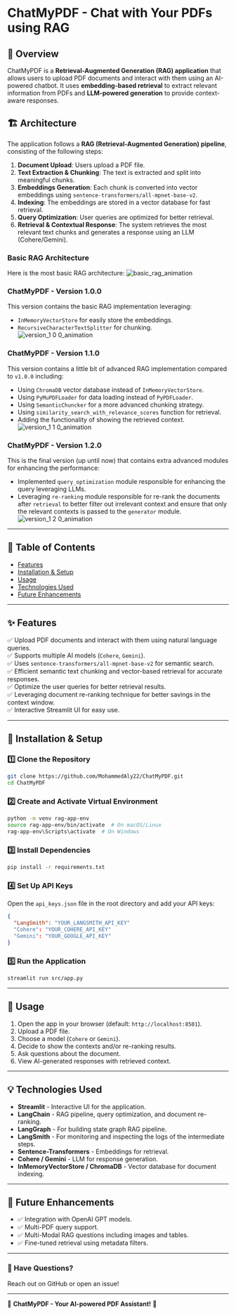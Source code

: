 # ChatMyPDF - Chat with Your PDFs using RAG

## 🚀 Overview

ChatMyPDF is a **Retrieval-Augmented Generation (RAG) application** that allows users to upload PDF documents and interact with them using an AI-powered chatbot. It uses **embedding-based retrieval** to extract relevant information from PDFs and **LLM-powered generation** to provide context-aware responses.

## 🏗️ Architecture

The application follows a **RAG (Retrieval-Augmented Generation) pipeline**, consisting of the following steps:

1. **Document Upload**: Users upload a PDF file.
2. **Text Extraction & Chunking**: The text is extracted and split into meaningful chunks.
3. **Embeddings Generation**: Each chunk is converted into vector embeddings using `sentence-transformers/all-mpnet-base-v2`.
4. **Indexing**: The embeddings are stored in a vector database for fast retrieval.
5. **Query Optimization**: User queries are optimized for better retrieval.
6. **Retrieval & Contextual Response**: The system retrieves the most relevant text chunks and generates a response using an LLM (Cohere/Gemini).

### Basic RAG Architecture
Here is the most basic RAG architecture:
![basic_rag_animation](https://github.com/user-attachments/assets/637fca15-cdde-4303-ba36-d50392eee681)


### ChatMyPDF - Version 1.0.0
This version contains the basic RAG implementation leveraging:
- `InMemoryVectorStore` for easily store the embeddings.
- `RecursiveCharacterTextSplitter` for chunking.
![version_1 0 0_animation](https://github.com/user-attachments/assets/d00268e3-0049-44ac-8767-d90537d890be)

### ChatMyPDF - Version 1.1.0
This version contains a little bit of advanced RAG implementation compared to `v1.0.0` including:
- Using `ChromaDB` vector database instead of `InMemoryVectorStore`.
- Using `PyMuPDFLoader` for data loading instead of `PyPDFLoader`.
- Using `SemanticChuncker` for a more advanced chunking strategy. 
- Using `similarity_search_with_relevance_scores` function for retrieval.
- Adding the functionality of showing the retrieved context.
![version_1 1 0_animation](https://github.com/user-attachments/assets/bdca1d4a-1619-4829-85bb-34039ba696e7)

### ChatMyPDF - Version 1.2.0
This is the final version (up until now) that contains extra advanced modules for enhancing the performance:
- Implemented `query_optimization` module responsible for enhancing the query leveraging LLMs.
- Leveraging `re-ranking` module responsible for re-rank the documents after `retrieval` to better filter
out irrelevant context and ensure that only the relevant contexts is passed to the `generator` module.
![version_1 2 0_animation](https://github.com/user-attachments/assets/6198ea10-52e0-4559-b439-076eb9c5dead)

---

## 📜 Table of Contents

- [Features](#-features)
- [Installation & Setup](#-installation--setup)
- [Usage](#-usage)
- [Technologies Used](#-technologies-used)
- [Future Enhancements](#-future-enhancements)

---

## ✨ Features

✅ Upload PDF documents and interact with them using natural language queries.\
✅ Supports multiple AI models (`Cohere`, `Gemini`).\
✅ Uses `sentence-transformers/all-mpnet-base-v2` for semantic search.\
✅ Efficient semantic text chunking and vector-based retrieval for accurate responses.\
✅ Optimize the user queries for better retrieval results.\
✅ Leveraging document re-ranking technique for better savings in the context window.\
✅ Interactive Streamlit UI for easy use.

---

## 🔧 Installation & Setup

### **1️⃣ Clone the Repository**

```sh
git clone https://github.com/MohammedAly22/ChatMyPDF.git
cd ChatMyPDF
```

### **2️⃣ Create and Activate Virtual Environment**

```sh
python -m venv rag-app-env
source rag-app-env/bin/activate  # On macOS/Linux
rag-app-env\Scripts\activate  # On Windows
```

### **3️⃣ Install Dependencies**

```sh
pip install -r requirements.txt
```

### **4️⃣ Set Up API Keys**

Open the `api_keys.json` file in the root directory and add your API keys:

```JSON
{
  "LangSmith": "YOUR_LANGSMITH_API_KEY"
  "Cohere": "YOUR_COHERE_API_KEY"
  "Gemini": "YOUR_GOOGLE_API_KEY"
}

```

### **5️⃣ Run the Application**

```sh
streamlit run src/app.py
```

---

## 📖 Usage

1. Open the app in your browser (default: `http://localhost:8501`).
2. Upload a PDF file.
3. Choose a model (`Cohere` or `Gemini`).
4. Decide to show the contexts and/or re-ranking results.
5. Ask questions about the document.
6. View AI-generated responses with retrieved context.

---

## 💡 Technologies Used

- **Streamlit** - Interactive UI for the application.
- **LangChain** - RAG pipeline, query optimization, and document re-ranking.
- **LangGraph** - For building state graph RAG pipeline.
- **LangSmith** - For monitoring and inspecting the logs of the intermediate steps.
- **Sentence-Transformers** - Embeddings for retrieval.
- **Cohere / Gemini** - LLM for response generation.
- **InMemoryVectorStore / ChromaDB** - Vector database for document indexing.

---

## 🔮 Future Enhancements

- ✅ Integration with OpenAI GPT models.
- ✅ Multi-PDF query support.
- ✅ Multi-Modal RAG questions including images and tables.
- ✅ Fine-tuned retrieval using metadata filters.

---

### **💬 Have Questions?**

Reach out on GitHub or open an issue!

---

🎯 **ChatMyPDF - Your AI-powered PDF Assistant!** 🚀
